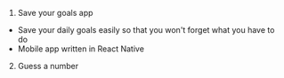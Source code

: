 1) Save your goals app
  - Save your daily goals easily so that you won't forget what you have to do 
  - Mobile app written in React Native

2) Guess a number
